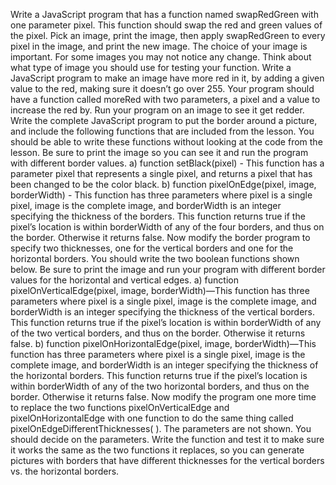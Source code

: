 Write a JavaScript program that has a function named swapRedGreen with one parameter pixel. This function should swap the red and green values of the pixel. Pick an image, print the image, then apply swapRedGreen to every pixel in the image, and print the new image. The choice of your image is important. For some images you may not notice any change. Think about what type of image you should use for testing your function.
Write a JavaScript program to make an image have more red in it, by adding a given value to the red, making sure it doesn’t go over 255. Your program should have a function called moreRed with two parameters, a pixel and a value to increase the red by. Run your program on an image to see it get redder.
Write the complete JavaScript program to put the border around a picture, and include the following functions that are included from the lesson. You should be able to write these functions without looking at the code from the lesson. Be sure to print the image so you can see it and run the program with different border values. a) function setBlack(pixel) - This function has a parameter pixel that represents a single pixel, and returns a pixel that has been changed to be the color black. b) function pixelOnEdge(pixel, image, borderWidth) - This function has three parameters where pixel is a single pixel, image is the complete image, and borderWidth is an integer specifying the thickness of the borders. This function returns true if the pixel’s location is within borderWidth of any of the four borders, and thus on the border. Otherwise it returns false.
Now modify the border program to specify two thicknesses, one for the vertical borders and one for the horizontal borders. You should write the two boolean functions shown below. Be sure to print the image and run your program with different border values for the horizontal and vertical edges. a) function pixelOnVerticalEdge(pixel, image, borderWidth)—This function has three parameters where pixel is a single pixel, image is the complete image, and borderWidth is an integer specifying the thickness of the vertical borders. This function returns true if the pixel’s location is within borderWidth of any of the two vertical borders, and thus on the border. Otherwise it returns false. b) function pixelOnHorizontalEdge(pixel, image, borderWidth)—This function has three parameters where pixel is a single pixel, image is the complete image, and borderWidth is an integer specifying the thickness of the horizontal borders. This function returns true if the pixel’s location is within borderWidth of any of the two horizontal borders, and thus on the border. Otherwise it returns false.
Now modify the program one more time to replace the two functions pixelOnVerticalEdge and pixelOnHorizontalEdge with one function to do the same thing called pixelOnEdgeDifferentThicknesses( ). The parameters are not shown. You should decide on the parameters. Write the function and test it to make sure it works the same as the two functions it replaces, so you can generate pictures with borders that have different thicknesses for the vertical borders vs. the horizontal borders.
